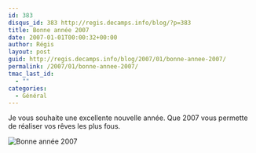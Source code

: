 ```yaml
---
id: 383
disqus_id: 383 http://regis.decamps.info/blog/?p=383
title: Bonne année 2007
date: 2007-01-01T00:00:32+00:00
author: Régis
layout: post
guid: http://regis.decamps.info/blog/2007/01/bonne-annee-2007/
permalink: /2007/01/bonne-annee-2007/
tmac_last_id:
  - ""
categories:
  - Général
---
```

Je vous souhaite une excellente nouvelle année. Que 2007 vous permette de réaliser vos rêves les plus fous.

<img id="image382" src="http://regis.decamps.info/blog/wp-content/uploads/2007/01/bond_moi.jpg" alt="Bonne année 2007" />
